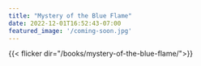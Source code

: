 ```yaml
---
title: "Mystery of the Blue Flame"
date: 2022-12-01T16:52:43-07:00
featured_image: '/coming-soon.jpg'
---
```


{{< flicker dir="/books/mystery-of-the-blue-flame/">}}
